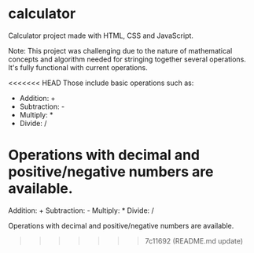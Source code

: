 # calculator
Calculator project made with HTML, CSS and JavaScript.

Note: This project was challenging due to the nature of mathematical concepts and algorithm needed for stringing together several operations.
It's fully functional with current operations. 

<<<<<<< HEAD
Those include basic operations such as:

- Addition: +
- Subtraction: -
- Multiply: *
- Divide: /

Operations with decimal and positive/negative numbers are available.
=======
Addition: +
Subtraction: -
Multiply: *
Divide: /

Operations with decimal and positive/negative numbers are available.
>>>>>>> 7c11692 (README.md update)
